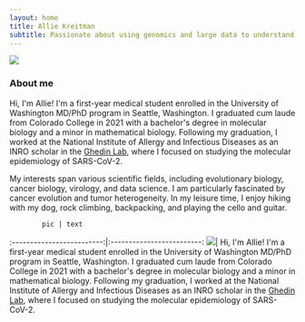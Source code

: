 ```yaml
---
layout: home
title: Allie Kreitman
subtitle: Passionate about using genomics and large data to understand the evolution of viruses and cancer
---
```


![](assets/img/20220501.0041.jpg)

### About me

Hi, I'm Allie! I'm a first-year medical student enrolled in the University of Washington MD/PhD program in Seattle, Washington. I graduated cum laude from Colorado College in 2021 with a bachelor's degree in molecular biology and a minor in mathematical biology. Following my graduation, I worked at the National Institute of Allergy and Infectious Diseases as an INRO scholar in the [Ghedin Lab](https://ghedinlab.org/), where I focused on studying the molecular epidemiology of SARS-CoV-2.

My interests span various scientific fields, including evolutionary biology, cancer biology, virology, and data science. I am particularly fascinated by cancer evolution and tumor heterogeneity. In my leisure time, I enjoy hiking with my dog, rock climbing, backpacking, and playing the cello and guitar.


            pic | text
:-------------------------:|:-------------------------:
![](assets/img/20220501.0041.jpg)| Hi, I'm Allie! I'm a first-year medical student enrolled in the University of Washington MD/PhD program in Seattle, Washington. I graduated cum laude from Colorado College in 2021 with a bachelor's degree in molecular biology and a minor in mathematical biology. Following my graduation, I worked at the National Institute of Allergy and Infectious Diseases as an INRO scholar in the [Ghedin Lab](https://ghedinlab.org/), where I focused on studying the molecular epidemiology of SARS-CoV-2.
